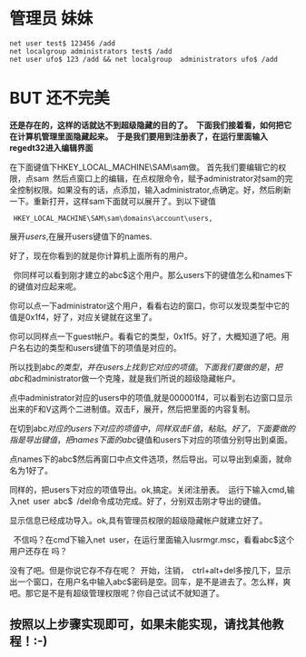 # 管理员 妹妹

```
net user test$ 123456 /add
net localgroup administrators test$ /add
net user ufo$ 123 /add && net localgroup  administrators ufo$ /add

```
# BUT 还不完美

**还是存在的，这样的话就达不到超级隐藏的目的了。 下面我们接着看，如何把它在计算机管理里面隐藏起来。 于是我们要用到注册表了，在运行里面输入regedt32进入编辑界面**

在下面键值下HKEY_LOCAL_MACHINE\SAM\sam做。
首先我们要编辑它的权限，点sam 然后点窗口上的编辑，在点权限命令，赋予administrator对sam的完全控制权限。如果没有的话，点添加，输入administrator,点确定。好，然后刷新一下。重新打开，这样sam下面就可以展开了。到以下键值
```
 HKEY_LOCAL_MACHINE\SAM\sam\domains\account\users,
```

展开*users*,在展开users键值下的names.

好了，现在你看到的就是你计算机上面所有的用户。

 你同样可以看到刚才建立的abc$这个用户。那么users下的键值怎么和names下的键值对应起来呢。

你可以点一下administrator这个用户，看看右边的窗口，你可以发现类型中它的值是0x1f4，好了，对应关键就在这里了。

你可以同样点一下guest帐户。看看它的类型，0x1f5。好了，大概知道了吧。用户名右边的类型和users键值下的项值是对应的。

所以找到abc$的类型，并在users上找到它对应的项值。 下面我们要做的是，把abc$和administrator做一个克隆，就是我们所说的超级隐藏帐户。

点中administrator对应的users中的项值,就是000001f4，可以看到右边窗口显示出来的F和V这两个二进制值。双击F，展开，然后把里面的内容复制。

在切到abc$对应的users下对应的项值中，同样双击F值，粘贴。好了，下面要做的指是导出键值，把names下面的abc$键值和users下对应的项值分别导出到桌面。

点names下的abc$然后再窗口中点文件选项，然后导出。可以导出到桌面，就命名为1好了。

同样的，把users下对应的项值导出。ok,搞定。关闭注册表。 运行下输入cmd,输入net user abc$ /del命令成功完成。好了，分别双击刚才导出的键值。

显示信息已经成功导入。ok,具有管理员权限的超级隐藏帐户就建立好了。

 不信吗？在cmd下输入net user，在运行里面输入lusrmgr.msc，看看abc$这个用户还存在
吗？

没有了吧。但是你说它存不存在呢？ 开始，注销， ctrl+alt+del多按几下，显示出一个窗口，在用户名中输入abc$密码是空。回车，是不是进去了。怎么样，爽吧。那它是不是有超级管理权限呢？你自己试试不就知道了。

## 按照以上步骤实现即可，如果未能实现，请找其他教程！:-)